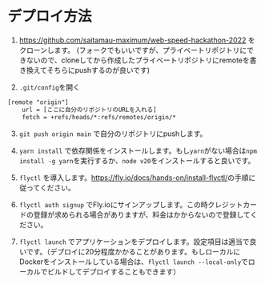 # デプロイ方法

1. <https://github.com/saitamau-maximum/web-speed-hackathon-2022> をクローンします。
(フォークでもいいですが、プライベートリポジトリにできないので、cloneしてから作成したプライベートリポジトリにremoteを書き換えてそちらにpushするのが良いです)

2. `.git/config`を開く

```txt
[remote "origin"]
	url = [ここに自分のリポジトリのURLを入れる]
	fetch = +refs/heads/*:refs/remotes/origin/*
```

3. `git push origin main` で自分のリポジトリにpushします。

4. `yarn install` で依存関係をインストールします。もし`yarn`がない場合は`npm install -g yarn`を実行するか、`node v20`をインストールすると良いです。

<!-- 5. <https://github.com/saitamau-maximum/web-speed-hackathon-2022-scoring-tool/releases/tag/competition-new-seed>ここからseed dbをダウンロードします。`./database/seeds.sqlite`をダウンロードしたファイルで置き換えます。 -->

5. `flyctl` を導入します。<https://fly.io/docs/hands-on/install-flyctl/>の手順に従ってください。

6. `flyctl auth signup` でFly.ioにサインアップします。この時クレジットカードの登録が求められる場合がありますが、料金はかからないので登録してください。

7. `flyctl launch` でアプリケーションをデプロイします。設定項目は適当で良いです。（デプロイに20分程度かかることがあります。もしローカルにDockerをインストールしている場合は、`flyctl launch --local-only`でローカルでビルドしてデプロイすることもできます）
